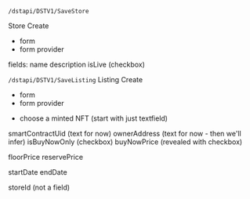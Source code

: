 

`/dstapi/DSTV1/SaveStore`

Store Create
- form
- form provider

fields:
name
description
isLive (checkbox)



`/dstapi/DSTV1/SaveListing`
Listing Create
- form
- form provider
+ choose a minted NFT (start with just textfield)





smartContractUid (text for now)
ownerAddress (text for now - then we'll infer)
isBuyNowOnly (checkbox)
buyNowPrice (revealed with checkbox)

floorPrice
reservePrice

startDate
endDate


storeId (not a field)


